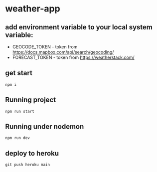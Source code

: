 # weather-app

## add environment variable to your local system variable:
 - GEOCODE_TOKEN - token from https://docs.mapbox.com/api/search/geocoding/
 - FORECAST_TOKEN - token from https://weatherstack.com/
 
## get start
```
npm i
```

## Running project
```
npm run start
```

## Running under nodemon
```
npm run dev
```

## deploy to heroku
```
git push heroku main
```
